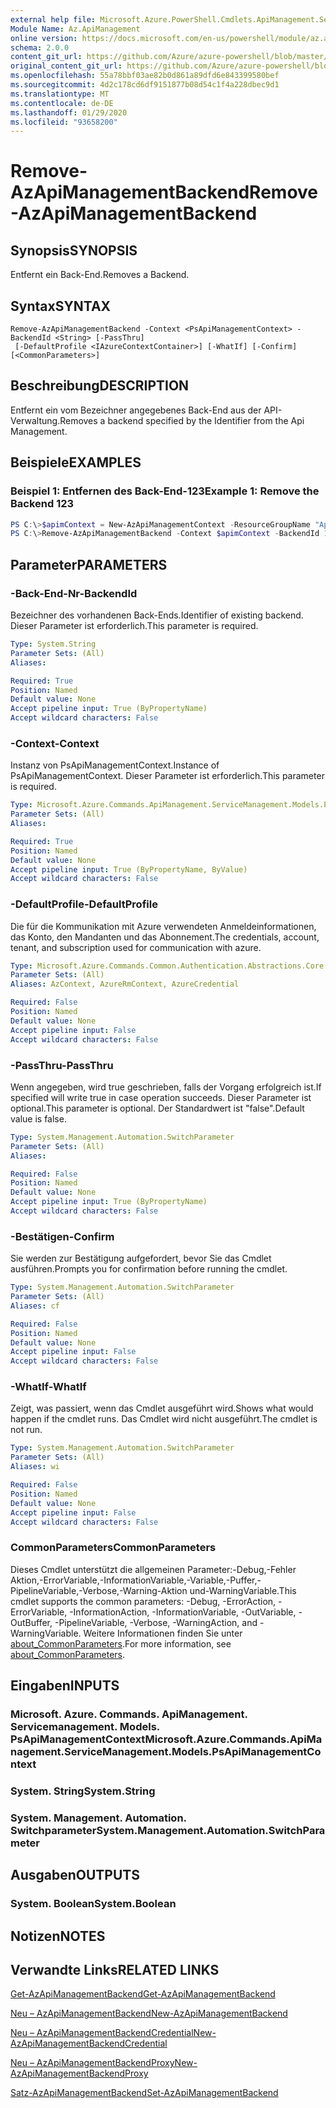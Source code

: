 ```yaml
---
external help file: Microsoft.Azure.PowerShell.Cmdlets.ApiManagement.ServiceManagement.dll-Help.xml
Module Name: Az.ApiManagement
online version: https://docs.microsoft.com/en-us/powershell/module/az.apimanagement/remove-azapimanagementbackend
schema: 2.0.0
content_git_url: https://github.com/Azure/azure-powershell/blob/master/src/ApiManagement/ApiManagement/help/Remove-AzApiManagementBackend.md
original_content_git_url: https://github.com/Azure/azure-powershell/blob/master/src/ApiManagement/ApiManagement/help/Remove-AzApiManagementBackend.md
ms.openlocfilehash: 55a78bbf03ae82b0d861a89dfd6e843399580bef
ms.sourcegitcommit: 4d2c178cd6df9151877b08d54c1f4a228dbec9d1
ms.translationtype: MT
ms.contentlocale: de-DE
ms.lasthandoff: 01/29/2020
ms.locfileid: "93658200"
---
```

# <span data-ttu-id="e8acc-101">Remove-AzApiManagementBackend</span><span class="sxs-lookup"><span data-stu-id="e8acc-101">Remove-AzApiManagementBackend</span></span>

## <span data-ttu-id="e8acc-102">Synopsis</span><span class="sxs-lookup"><span data-stu-id="e8acc-102">SYNOPSIS</span></span>
<span data-ttu-id="e8acc-103">Entfernt ein Back-End.</span><span class="sxs-lookup"><span data-stu-id="e8acc-103">Removes a Backend.</span></span>

## <span data-ttu-id="e8acc-104">Syntax</span><span class="sxs-lookup"><span data-stu-id="e8acc-104">SYNTAX</span></span>

```
Remove-AzApiManagementBackend -Context <PsApiManagementContext> -BackendId <String> [-PassThru]
 [-DefaultProfile <IAzureContextContainer>] [-WhatIf] [-Confirm] [<CommonParameters>]
```

## <span data-ttu-id="e8acc-105">Beschreibung</span><span class="sxs-lookup"><span data-stu-id="e8acc-105">DESCRIPTION</span></span>
<span data-ttu-id="e8acc-106">Entfernt ein vom Bezeichner angegebenes Back-End aus der API-Verwaltung.</span><span class="sxs-lookup"><span data-stu-id="e8acc-106">Removes a backend specified by the Identifier from the Api Management.</span></span>

## <span data-ttu-id="e8acc-107">Beispiele</span><span class="sxs-lookup"><span data-stu-id="e8acc-107">EXAMPLES</span></span>

### <span data-ttu-id="e8acc-108">Beispiel 1: Entfernen des Back-End-123</span><span class="sxs-lookup"><span data-stu-id="e8acc-108">Example 1: Remove the Backend 123</span></span>
```powershell
PS C:\>$apimContext = New-AzApiManagementContext -ResourceGroupName "Api-Default-WestUS" -ServiceName "contoso"
PS C:\>Remove-AzApiManagementBackend -Context $apimContext -BackendId 123 -PassThru
```

## <span data-ttu-id="e8acc-109">Parameter</span><span class="sxs-lookup"><span data-stu-id="e8acc-109">PARAMETERS</span></span>

### <span data-ttu-id="e8acc-110">-Back-End-Nr</span><span class="sxs-lookup"><span data-stu-id="e8acc-110">-BackendId</span></span>
<span data-ttu-id="e8acc-111">Bezeichner des vorhandenen Back-Ends.</span><span class="sxs-lookup"><span data-stu-id="e8acc-111">Identifier of existing backend.</span></span>
<span data-ttu-id="e8acc-112">Dieser Parameter ist erforderlich.</span><span class="sxs-lookup"><span data-stu-id="e8acc-112">This parameter is required.</span></span>

```yaml
Type: System.String
Parameter Sets: (All)
Aliases:

Required: True
Position: Named
Default value: None
Accept pipeline input: True (ByPropertyName)
Accept wildcard characters: False
```

### <span data-ttu-id="e8acc-113">-Context</span><span class="sxs-lookup"><span data-stu-id="e8acc-113">-Context</span></span>
<span data-ttu-id="e8acc-114">Instanz von PsApiManagementContext.</span><span class="sxs-lookup"><span data-stu-id="e8acc-114">Instance of PsApiManagementContext.</span></span>
<span data-ttu-id="e8acc-115">Dieser Parameter ist erforderlich.</span><span class="sxs-lookup"><span data-stu-id="e8acc-115">This parameter is required.</span></span>

```yaml
Type: Microsoft.Azure.Commands.ApiManagement.ServiceManagement.Models.PsApiManagementContext
Parameter Sets: (All)
Aliases:

Required: True
Position: Named
Default value: None
Accept pipeline input: True (ByPropertyName, ByValue)
Accept wildcard characters: False
```

### <span data-ttu-id="e8acc-116">-DefaultProfile</span><span class="sxs-lookup"><span data-stu-id="e8acc-116">-DefaultProfile</span></span>
<span data-ttu-id="e8acc-117">Die für die Kommunikation mit Azure verwendeten Anmeldeinformationen, das Konto, den Mandanten und das Abonnement.</span><span class="sxs-lookup"><span data-stu-id="e8acc-117">The credentials, account, tenant, and subscription used for communication with azure.</span></span>

```yaml
Type: Microsoft.Azure.Commands.Common.Authentication.Abstractions.Core.IAzureContextContainer
Parameter Sets: (All)
Aliases: AzContext, AzureRmContext, AzureCredential

Required: False
Position: Named
Default value: None
Accept pipeline input: False
Accept wildcard characters: False
```

### <span data-ttu-id="e8acc-118">-PassThru</span><span class="sxs-lookup"><span data-stu-id="e8acc-118">-PassThru</span></span>
<span data-ttu-id="e8acc-119">Wenn angegeben, wird true geschrieben, falls der Vorgang erfolgreich ist.</span><span class="sxs-lookup"><span data-stu-id="e8acc-119">If specified will write true in case operation succeeds.</span></span>
<span data-ttu-id="e8acc-120">Dieser Parameter ist optional.</span><span class="sxs-lookup"><span data-stu-id="e8acc-120">This parameter is optional.</span></span>
<span data-ttu-id="e8acc-121">Der Standardwert ist "false".</span><span class="sxs-lookup"><span data-stu-id="e8acc-121">Default value is false.</span></span>

```yaml
Type: System.Management.Automation.SwitchParameter
Parameter Sets: (All)
Aliases:

Required: False
Position: Named
Default value: None
Accept pipeline input: True (ByPropertyName)
Accept wildcard characters: False
```

### <span data-ttu-id="e8acc-122">-Bestätigen</span><span class="sxs-lookup"><span data-stu-id="e8acc-122">-Confirm</span></span>
<span data-ttu-id="e8acc-123">Sie werden zur Bestätigung aufgefordert, bevor Sie das Cmdlet ausführen.</span><span class="sxs-lookup"><span data-stu-id="e8acc-123">Prompts you for confirmation before running the cmdlet.</span></span>

```yaml
Type: System.Management.Automation.SwitchParameter
Parameter Sets: (All)
Aliases: cf

Required: False
Position: Named
Default value: None
Accept pipeline input: False
Accept wildcard characters: False
```

### <span data-ttu-id="e8acc-124">-WhatIf</span><span class="sxs-lookup"><span data-stu-id="e8acc-124">-WhatIf</span></span>
<span data-ttu-id="e8acc-125">Zeigt, was passiert, wenn das Cmdlet ausgeführt wird.</span><span class="sxs-lookup"><span data-stu-id="e8acc-125">Shows what would happen if the cmdlet runs.</span></span> <span data-ttu-id="e8acc-126">Das Cmdlet wird nicht ausgeführt.</span><span class="sxs-lookup"><span data-stu-id="e8acc-126">The cmdlet is not run.</span></span>

```yaml
Type: System.Management.Automation.SwitchParameter
Parameter Sets: (All)
Aliases: wi

Required: False
Position: Named
Default value: None
Accept pipeline input: False
Accept wildcard characters: False
```

### <span data-ttu-id="e8acc-127">CommonParameters</span><span class="sxs-lookup"><span data-stu-id="e8acc-127">CommonParameters</span></span>
<span data-ttu-id="e8acc-128">Dieses Cmdlet unterstützt die allgemeinen Parameter:-Debug,-Fehler Aktion,-ErrorVariable,-InformationVariable,-Variable,-Puffer,-PipelineVariable,-Verbose,-Warning-Aktion und-WarningVariable.</span><span class="sxs-lookup"><span data-stu-id="e8acc-128">This cmdlet supports the common parameters: -Debug, -ErrorAction, -ErrorVariable, -InformationAction, -InformationVariable, -OutVariable, -OutBuffer, -PipelineVariable, -Verbose, -WarningAction, and -WarningVariable.</span></span> <span data-ttu-id="e8acc-129">Weitere Informationen finden Sie unter [about_CommonParameters](https://go.microsoft.com/fwlink/?LinkID=113216).</span><span class="sxs-lookup"><span data-stu-id="e8acc-129">For more information, see [about_CommonParameters](https://go.microsoft.com/fwlink/?LinkID=113216).</span></span>

## <span data-ttu-id="e8acc-130">Eingaben</span><span class="sxs-lookup"><span data-stu-id="e8acc-130">INPUTS</span></span>

### <span data-ttu-id="e8acc-131">Microsoft. Azure. Commands. ApiManagement. Servicemanagement. Models. PsApiManagementContext</span><span class="sxs-lookup"><span data-stu-id="e8acc-131">Microsoft.Azure.Commands.ApiManagement.ServiceManagement.Models.PsApiManagementContext</span></span>

### <span data-ttu-id="e8acc-132">System. String</span><span class="sxs-lookup"><span data-stu-id="e8acc-132">System.String</span></span>

### <span data-ttu-id="e8acc-133">System. Management. Automation. Switchparameter</span><span class="sxs-lookup"><span data-stu-id="e8acc-133">System.Management.Automation.SwitchParameter</span></span>

## <span data-ttu-id="e8acc-134">Ausgaben</span><span class="sxs-lookup"><span data-stu-id="e8acc-134">OUTPUTS</span></span>

### <span data-ttu-id="e8acc-135">System. Boolean</span><span class="sxs-lookup"><span data-stu-id="e8acc-135">System.Boolean</span></span>

## <span data-ttu-id="e8acc-136">Notizen</span><span class="sxs-lookup"><span data-stu-id="e8acc-136">NOTES</span></span>

## <span data-ttu-id="e8acc-137">Verwandte Links</span><span class="sxs-lookup"><span data-stu-id="e8acc-137">RELATED LINKS</span></span>

[<span data-ttu-id="e8acc-138">Get-AzApiManagementBackend</span><span class="sxs-lookup"><span data-stu-id="e8acc-138">Get-AzApiManagementBackend</span></span>](./Get-AzApiManagementBackend)

[<span data-ttu-id="e8acc-139">Neu – AzApiManagementBackend</span><span class="sxs-lookup"><span data-stu-id="e8acc-139">New-AzApiManagementBackend</span></span>](./New-AzApiManagementBackend.md)

[<span data-ttu-id="e8acc-140">Neu – AzApiManagementBackendCredential</span><span class="sxs-lookup"><span data-stu-id="e8acc-140">New-AzApiManagementBackendCredential</span></span>](./New-AzApiManagementBackendCredential.md)

[<span data-ttu-id="e8acc-141">Neu – AzApiManagementBackendProxy</span><span class="sxs-lookup"><span data-stu-id="e8acc-141">New-AzApiManagementBackendProxy</span></span>](./New-AzApiManagementBackendProxy.md)

[<span data-ttu-id="e8acc-142">Satz-AzApiManagementBackend</span><span class="sxs-lookup"><span data-stu-id="e8acc-142">Set-AzApiManagementBackend</span></span>](./Set-AzApiManagementBackend.md)
